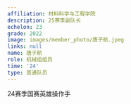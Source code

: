 ```yaml
---
affiliation: 材料科学与工程学院
description: 25赛季副队长
echelon: 23
grade: 2022
image: images/member_photo/唐子航.jpeg
links: null
name: 唐子航
role: 机械组组员
time: '24'
type: 普通队员
---
```

24赛季国赛英雄操作手
